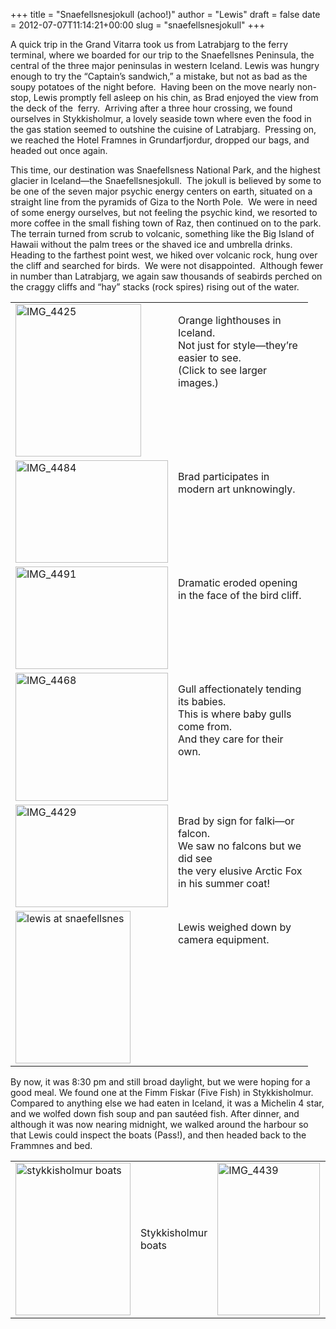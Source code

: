 +++
title = "Snaefellsnesjokull (achoo!)"
author = "Lewis"
draft = false
date = 2012-07-07T11:14:21+00:00
slug = "snaefellsnesjokull"
+++


A quick trip in the Grand Vitarra took us from Latrabjarg to the ferry terminal, where we boarded for our trip to the Snaefellsnes Peninsula, the central of the three major peninsulas in western Iceland. Lewis was hungry enough to try the “Captain’s sandwich,” a mistake, but not as bad as the soupy potatoes of the night before.&#160; Having been on the move nearly non-stop, Lewis promptly fell asleep on his chin, as Brad enjoyed the view from the deck of the&#160; ferry.&#160; Arriving after a three hour crossing, we found ourselves in Stykkisholmur, a lovely seaside town where even the food in the gas station seemed to outshine the cuisine of Latrabjarg.&#160; Pressing on, we reached the Hotel Framnes in Grundar<sub></sub>fjordur, dropped our bags, and headed out once again.&#160;


This time, our destination was Snaefellsness National Park, and the highest glacier in Iceland—the Snaefellsnesjokull.&#160; The jokull is believed by some to be one of the seven major psychic energy centers on earth, situated on a straight line from the pyramids of Giza to the North Pole.&#160; We were in need of some energy ourselves, but not feeling the psychic kind, we resorted to more coffee in the small fishing town of Raz, then continued on to the park.&#160; The terrain turned from scrub to volcanic, something like the Big Island of Hawaii without the palm trees or the shaved ice and umbrella drinks.&#160; Heading to the farthest point west, we hiked over volcanic rock, hung over the cliff and searched for birds.&#160; We were not disappointed.&#160; Although fewer in number than Latrabjarg, we again saw thousands of seabirds perched on the craggy cliffs and “hay” stacks (rock spires) rising out of the water.

<table border="0" cellspacing="0" cellpadding="2" width="400">
  <tr>
    <td valign="top" width="200">
      <a href="/images/2012/07/IMG_4425.jpg"><img style="background-image: none; border-right-width: 0px; padding-left: 0px; padding-right: 0px; display: inline; border-top-width: 0px; border-bottom-width: 0px; border-left-width: 0px; padding-top: 0px" title="IMG_4425" border="0" alt="IMG_4425" src="/images/2012/07/IMG_4425_thumb.jpg" width="201" height="244" /></a>
    </td>
    <td valign="top" width="200">
      <p align="left">
        Orange lighthouses in Iceland.<br> Not just for style—they’re easier to see.<br>(Click to see larger images.)
      </p>
    </td>
  </tr>
  
  <tr>
    <td valign="top" width="200">
      <a href="/images/2012/07/IMG_4484.jpg"><img style="background-image: none; border-right-width: 0px; padding-left: 0px; padding-right: 0px; display: inline; border-top-width: 0px; border-bottom-width: 0px; border-left-width: 0px; padding-top: 0px" title="IMG_4484" border="0" alt="IMG_4484" src="/images/2012/07/IMG_4484_thumb.jpg" width="244" height="164" /></a>
    </td>
    <td valign="top" width="200">
      <p align="left">
        Brad participates in modern art unknowingly.
      </p>
    </td>
  </tr>
  
  <tr>
    <td valign="top" width="200">
      <a href="/images/2012/07/IMG_4491.jpg"><img style="background-image: none; border-right-width: 0px; padding-left: 0px; padding-right: 0px; display: inline; border-top-width: 0px; border-bottom-width: 0px; border-left-width: 0px; padding-top: 0px" title="IMG_4491" border="0" alt="IMG_4491" src="/images/2012/07/IMG_4491_thumb.jpg" width="244" height="164" /></a>
    </td>
    <td valign="top" width="200">
      <p align="left">
        Dramatic eroded opening in the face of the bird cliff.
      </p>
    </td>
  </tr>
  
  <tr>
    <td valign="top" width="200">
      <a href="/images/2012/07/IMG_4468.jpg"><img style="background-image: none; border-right-width: 0px; padding-left: 0px; padding-right: 0px; display: inline; border-top-width: 0px; border-bottom-width: 0px; border-left-width: 0px; padding-top: 0px" title="IMG_4468" border="0" alt="IMG_4468" src="/images/2012/07/IMG_4468_thumb.jpg" width="244" height="205" /></a>
    </td>
    <td valign="top" width="200">
      <p align="left">
        Gull affectionately tending its babies.<br> This is where baby gulls come from.<br> And they care for their own.
      </p>
    </td>
  </tr>
  
  <tr>
    <td valign="top" width="200">
      <a href="/images/2012/07/IMG_4429.jpg"><img style="background-image: none; border-right-width: 0px; padding-left: 0px; padding-right: 0px; display: inline; border-top-width: 0px; border-bottom-width: 0px; border-left-width: 0px; padding-top: 0px" title="IMG_4429" border="0" alt="IMG_4429" src="/images/2012/07/IMG_4429_thumb.jpg" width="244" height="164" /></a>
    </td>
    <td valign="top" width="200">
      <p align="left">
        Brad by sign for falki—or falcon.<br> We saw no falcons but we did see<br> the very elusive Arctic Fox in his summer coat!
      </p>
    </td>
  </tr>
  
  <tr>
    <td valign="top" width="200">
      <a href="/images/2012/07/lewis-at-snaefellsnes.jpg"><img style="background-image: none; border-right-width: 0px; padding-left: 0px; padding-right: 0px; display: inline; border-top-width: 0px; border-bottom-width: 0px; border-left-width: 0px; padding-top: 0px" title="lewis at snaefellsnes" border="0" alt="lewis at snaefellsnes" src="/images/2012/07/lewis-at-snaefellsnes_thumb.jpg" width="184" height="244" /></a>
    </td>
    <td valign="top" width="200">
      <p align="left">
        Lewis weighed down by camera equipment.
      </p>
    </td>
  </tr>
</table>


By now, it was 8:30 pm and still broad daylight, but we were hoping for a good meal. We found one at the Fimm Fiskar (Five Fish) in Stykkisholmur. Compared to anything else we had eaten in Iceland, it was a Michelin 4 star, and we wolfed down fish soup and pan sautéed fish. After dinner, and although it was now nearing midnight, we walked around the harbour so that Lewis could inspect the boats (Pass!), and then headed back to the Frammnes and bed.


<table border="0" cellspacing="0" cellpadding="2" width="400">
  <tr>
    <td valign="top" width="200">
  <a href="/images/2012/07/stykkisholmur-boats.jpg"><img style="background-image: none; border-right-width: 0px; padding-left: 0px; padding-right: 0px; display: inline; border-top-width: 0px; border-bottom-width: 0px; border-left-width: 0px; padding-top: 0px" title="stykkisholmur boats" border="0" alt="stykkisholmur boats" src="/images/2012/07/stykkisholmur-boats_thumb.jpg" width="184" height="244" /></a> 
  </td><td>Stykkisholmur boats</td>

<td valign="top" width="200">
  <a href="/images/2012/07/IMG_4439.jpg"><img style="background-image: none; border-right-width: 0px; padding-left: 0px; padding-right: 0px; display: inline; border-top-width: 0px; border-bottom-width: 0px; border-left-width: 0px; padding-top: 0px" title="IMG_4439" border="0" alt="IMG_4439" src="/images/2012/07/IMG_4439_thumb.jpg" width="164" height="244" /></a>
  </td>
  <td>
      <p align="left">
        The lighthouses are<br>indeed orange
      </p>
</td>
  </tr>
  </table>